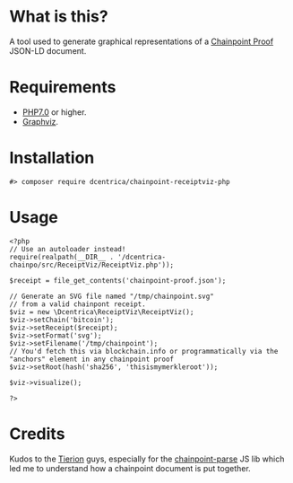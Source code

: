 # What is this?

A tool used to generate graphical representations of a [Chainpoint Proof](https://chainpoint.org) JSON-LD document.

# Requirements

* [PHP7.0](https://secure.php.net/) or higher.
* [Graphviz](https://graphviz.org/).

# Installation

    #> composer require dcentrica/chainpoint-receiptviz-php

# Usage

    <?php
    // Use an autoloader instead!
    require(realpath(__DIR__ . '/dcentrica-chainpo/src/ReceiptViz/ReceiptViz.php'));

    $receipt = file_get_contents('chainpoint-proof.json');

    // Generate an SVG file named "/tmp/chainpoint.svg"
    // from a valid chainpont receipt.
    $viz = new \Dcentrica\ReceiptViz\ReceiptViz();
    $viz->setChain('bitcoin');
    $viz->setReceipt($receipt);
    $viz->setFormat('svg');
    $viz->setFilename('/tmp/chainpoint');
    // You'd fetch this via blockchain.info or programmatically via the "anchors" element in any chainpoint proof
    $viz->setRoot(hash('sha256', 'thisismymerkleroot'));

    $viz->visualize();

    ?>

# Credits

Kudos to the [Tierion](https://tierion.com/) guys, especially for the [chainpoint-parse](https://github.com/chainpoint/chainpoint-parse) JS lib which led me to understand how
a chainpoint document is put together.
